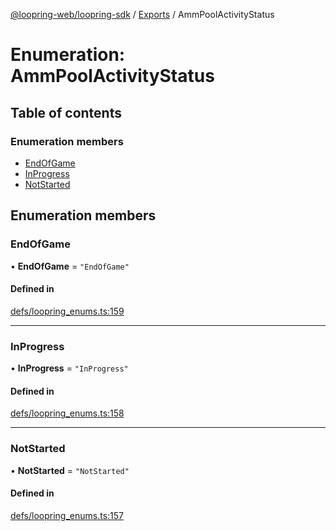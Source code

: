 [@loopring-web/loopring-sdk](../README.md) / [Exports](../modules.md) / AmmPoolActivityStatus

# Enumeration: AmmPoolActivityStatus

## Table of contents

### Enumeration members

- [EndOfGame](AmmPoolActivityStatus.md#endofgame)
- [InProgress](AmmPoolActivityStatus.md#inprogress)
- [NotStarted](AmmPoolActivityStatus.md#notstarted)

## Enumeration members

### EndOfGame

• **EndOfGame** = `"EndOfGame"`

#### Defined in

[defs/loopring_enums.ts:159](https://github.com/Loopring/loopring_sdk/blob/ea87b1c/src/defs/loopring_enums.ts#L159)

___

### InProgress

• **InProgress** = `"InProgress"`

#### Defined in

[defs/loopring_enums.ts:158](https://github.com/Loopring/loopring_sdk/blob/ea87b1c/src/defs/loopring_enums.ts#L158)

___

### NotStarted

• **NotStarted** = `"NotStarted"`

#### Defined in

[defs/loopring_enums.ts:157](https://github.com/Loopring/loopring_sdk/blob/ea87b1c/src/defs/loopring_enums.ts#L157)
